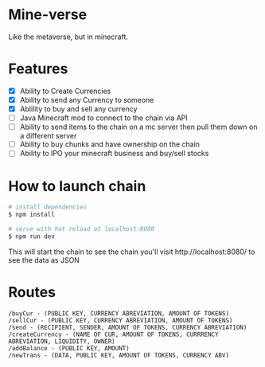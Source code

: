 # Mine-verse
Like the metaverse, but in minecraft.

# Features
- [x] Ability to Create Currencies
- [x] Ability to send any Currency to someone
- [x] Ablility to buy and sell any currency
- [ ] Java Minecraft mod to connect to the chain via API
- [ ] Ability to send items to the chain on a mc server then pull them down on a different server 
- [ ] Ability to buy chunks and have ownership on the chain
- [ ] Ability to IPO your minecraft business and buy/sell stocks

# How to launch chain
```bash
# install dependencies
$ npm install

# serve with hot reload at localhost:8080
$ npm run dev
```
This will start the chain to see the chain you'll visit http://localhost:8080/ to see the data as JSON

# Routes

```
/buyCur - (PUBLIC KEY, CURRENCY ABREVIATION, AMOUNT OF TOKENS)
/sellCur - (PUBLIC KEY, CURRENCY ABREVIATION, AMOUNT OF TOKENS)
/send - (RECIPIENT, SENDER, AMOUNT OF TOKENS, CURRENCY ABREVIATION)
/createCurrency - (NAME OF CUR, AMOUNT OF TOKENS, CURRRENCY ABREVIATION, LIQUIDITY, OWNER) 
/addBalance - (PUBLIC KEY, AMOUNT)
/newTrans - (DATA, PUBLIC KEY, AMOUNT OF TOKENS, CURRENCY ABV)
```

